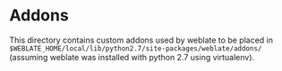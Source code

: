 # Addons

This directory contains custom addons used by weblate to be placed in
`$WEBLATE_HOME/local/lib/python2.7/site-packages/weblate/addons/`
(assuming weblate was installed with python 2.7 using virtualenv).
